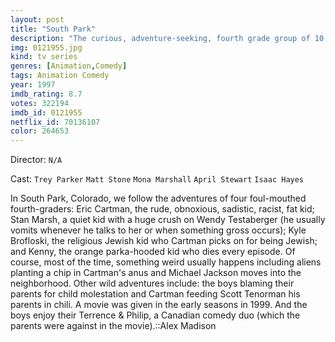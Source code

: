 ```yaml
---
layout: post
title: "South Park"
description: "The curious, adventure-seeking, fourth grade group of 10 year old boys, Stan, Kyle, Cartman, and Kenny, all join in in buffoonish adventures that sometimes evolve nothing. Sometimes something that was simple at the start, turns out to get out of control. Everything is odd in the small mountain town, South Park, and the boys always find something to do with it..."
img: 0121955.jpg
kind: tv series
genres: [Animation,Comedy]
tags: Animation Comedy 
year: 1997
imdb_rating: 8.7
votes: 322194
imdb_id: 0121955
netflix_id: 70136107
color: 264653
---
```

Director: `N/A`  

Cast: `Trey Parker` `Matt Stone` `Mona Marshall` `April Stewart` `Isaac Hayes` 

In South Park, Colorado, we follow the adventures of four foul-mouthed fourth-graders: Eric Cartman, the rude, obnoxious, sadistic, racist, fat kid; Stan Marsh, a quiet kid with a huge crush on Wendy Testaberger (he usually vomits whenever he talks to her or when something gross occurs); Kyle Brofloski, the religious Jewish kid who Cartman picks on for being Jewish; and Kenny, the orange parka-hooded kid who dies every episode. Of course, most of the time, something weird usually happens including aliens planting a chip in Cartman's anus and Michael Jackson moves into the neighborhood. Other wild adventures include: the boys blaming their parents for child molestation and Cartman feeding Scott Tenorman his parents in chili. A movie was given in the early seasons in 1999. And the boys enjoy their Terrence & Philip, a Canadian comedy duo (which the parents were against in the movie).::Alex Madison <RavenSymone2905>